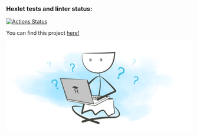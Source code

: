 ### Hexlet tests and linter status:
[![Actions Status](https://github.com/takieDela/layout-designer-project-lvl1/workflows/hexlet-check/badge.svg)](https://github.com/takieDela/layout-designer-project-lvl1/actions)

You can find this project [here!](http://sofia-layout-designer-project-lvl-1.surge.sh/)

![Man with laptop](https://github.com/takieDela/layout-designer-project-lvl1/blob/main/src/assets/images/main.png)